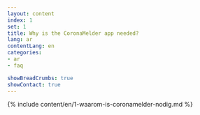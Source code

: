 ```yaml
---
layout: content
index: 1
set: 1
title: Why is the CoronaMelder app needed?
lang: ar
contentLang: en
categories:
- ar
- faq

showBreadCrumbs: true
showContact: true
---
```


{% include content/en/1-waarom-is-coronamelder-nodig.md %}
